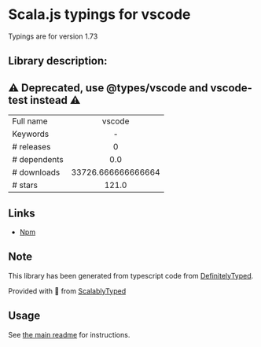 
# Scala.js typings for vscode

Typings are for version 1.73

## Library description:
## ⚠️ Deprecated, use @types/vscode and vscode-test instead ⚠️

|                    |                 |
| ------------------ | :-------------: |
| Full name          | vscode |
| Keywords           | - |
| # releases         | 0 |
| # dependents       | 0.0 |
| # downloads        | 33726.666666666664 |
| # stars            | 121.0 |

## Links
- [Npm](https://www.npmjs.com/package/vscode)
    


## Note
This library has been generated from typescript code from [DefinitelyTyped](https://definitelytyped.org).

Provided with :purple_heart: from [ScalablyTyped](https://github.com/oyvindberg/ScalablyTyped)

## Usage
See [the main readme](../../readme.md) for instructions.


